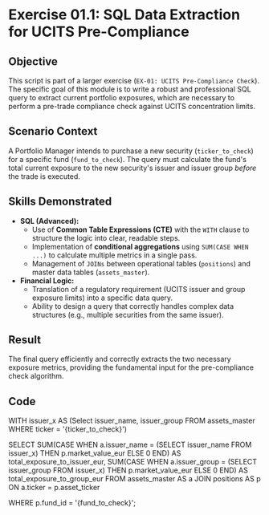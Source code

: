 # Exercise 01.1: SQL Data Extraction for UCITS Pre-Compliance

## Objective

This script is part of a larger exercise (`EX-01: UCITS Pre-Compliance Check`). The specific goal of this module is to write a robust and professional SQL query to extract current portfolio exposures, which are necessary to perform a pre-trade compliance check against UCITS concentration limits.

## Scenario Context

A Portfolio Manager intends to purchase a new security (`ticker_to_check`) for a specific fund (`fund_to_check`). The query must calculate the fund's total current exposure to the new security's issuer and issuer group *before* the trade is executed.

## Skills Demonstrated

-   **SQL (Advanced):**
    -   Use of **Common Table Expressions (CTE)** with the `WITH` clause to structure the logic into clear, readable steps.
    -   Implementation of **conditional aggregations** using `SUM(CASE WHEN ...)` to calculate multiple metrics in a single pass.
    -   Management of `JOINs` between operational tables (`positions`) and master data tables (`assets_master`).
-   **Financial Logic:**
    -   Translation of a regulatory requirement (UCITS issuer and group exposure limits) into a specific data query.
    -   Ability to design a query that correctly handles complex data structures (e.g., multiple securities from the same issuer).

## Result

The final query efficiently and correctly extracts the two necessary exposure metrics, providing the fundamental input for the pre-compliance check algorithm.

## Code

WITH
    issuer_x 
AS (Select 
        issuer_name, issuer_group 
    FROM 
        assets_master
    WHERE
        ticker = '{ticker_to_check}')
                
SELECT 
    SUM(CASE
            WHEN a.issuer_name = (SELECT issuer_name FROM issuer_x)
            THEN p.market_value_eur
            ELSE 0
            END) AS total_exposure_to_issuer_eur,
    SUM(CASE
            WHEN a.issuer_group = (SELECT issuer_group FROM issuer_x)
            THEN p.market_value_eur
            ELSE 0
            END) AS total_exposure_to_group_eur
FROM
    assets_master AS a 
JOIN 
    positions AS p ON a.ticker = p.asset_ticker

WHERE
    p.fund_id = '{fund_to_check}';